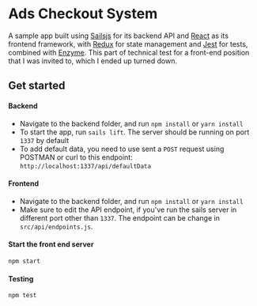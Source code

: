 # Ads Checkout System

A sample app built using [Sailsjs](http://sailsjs.com/get-started) for its backend API and [React](https://facebook.github.io/react/) as its frontend framework, with [Redux](http://redux.js.org/) for state management and [Jest](https://facebook.github.io/jest/docs/getting-started.html) for tests, combined with [Enzyme](http://airbnb.io/enzyme/). This part of technical test for a front-end position that I was invited to, which I ended up turned down.

## Get started

#### Backend
+ Navigate to the backend folder, and run `npm install` or `yarn install`
+ To start the app, run `sails lift`. The server should be running on port `1337` by default
+ To add default data, you need to use sent a `POST` request using POSTMAN or curl to this endpoint:
  `http://localhost:1337/api/defaultData`

#### Frontend
+ Navigate to the backend folder, and run `npm install` or `yarn install`
+ Make sure to edit the API endpoint, if you've run the sails server in different port other than `1337`. The endpoint can be change in `src/api/endpoints.js`.


#### Start the front end server
    npm start

#### Testing
    npm test
